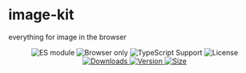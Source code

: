 # image-kit

everything for image in the browser

<p align="center">
  <img src="https://img.shields.io/badge/-ES%20module-blue" alt="ES module">
  <img src="https://img.shields.io/badge/-Browser%20only-blue" alt="Browser only">
  <img src="https://img.shields.io/badge/-TypeScript-blue" alt="TypeScript Support">
  <img src="https://img.shields.io/github/license/microJ/browser-image-kit" alt="License">
  <a href="https://www.npmjs.com/package/browser-image-kit">
    <img src="https://img.shields.io/npm/dw/browser-image-kit" alt="Downloads">
  </a>
  <a href="https://www.npmjs.com/package/browser-image-kit">
    <img src="https://img.shields.io/npm/v/browser-image-kit" alt="Version">
  </a>
  <a href="https://www.npmjs.com/package/browser-image-kit">
    <img src="https://img.shields.io/bundlephobia/min/browser-image-kit" alt="Size">
  </a>
</p>
